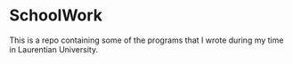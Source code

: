 # SchoolWork
This is a repo containing some of the programs that I wrote during my time in Laurentian University.
